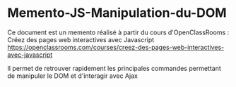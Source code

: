 # Memento-JS-Manipulation-du-DOM

Ce document est un memento réalisé à partir du cours d'OpenClassRooms : Créez des pages web interactives avec Javascript
https://openclassrooms.com/courses/creez-des-pages-web-interactives-avec-javascript

Il permet de retrouver rapidement les principales commandes permettant de manipuler le DOM et d'interagir avec Ajax
